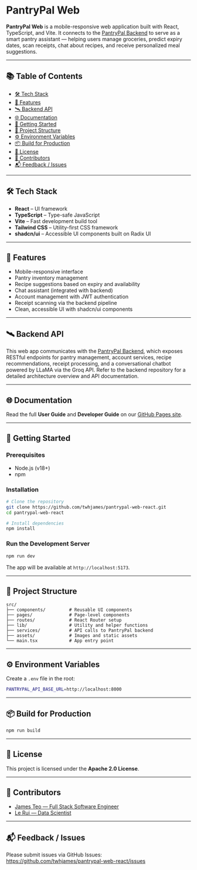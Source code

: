 # PantryPal Web

**PantryPal Web** is a mobile-responsive web application built with React, TypeScript, and Vite. It connects to the [PantryPal Backend](https://github.com/twhjames/pantrypal-backend) to serve as a smart pantry assistant — helping users manage groceries, predict expiry dates, scan receipts, chat about recipes, and receive personalized meal suggestions.

---

## 📚 Table of Contents

-   [🛠️ Tech Stack](#️-tech-stack)
-   [📱 Features](#-features)
-   [🛰 Backend API](#-backend-api)
-   [🌐 Documentation](#-documentation)
-   [🚀 Getting Started](#-getting-started)
-   [📂 Project Structure](#-project-structure)
-   [⚙️ Environment Variables](#️-environment-variables)
-   [📦 Build for Production](#-build-for-production)
-   [📄 License](#-license)
-   [👥 Contributors](#-contributors)
-   [📬 Feedback / Issues](#-feedback--issues)

---

## 🛠️ Tech Stack

-   **React** – UI framework
-   **TypeScript** – Type-safe JavaScript
-   **Vite** – Fast development build tool
-   **Tailwind CSS** – Utility-first CSS framework
-   **shadcn/ui** – Accessible UI components built on Radix UI

---

## 📱 Features

-   Mobile-responsive interface
-   Pantry inventory management
-   Recipe suggestions based on expiry and availability
-   Chat assistant (integrated with backend)
-   Account management with JWT authentication
-   Receipt scanning via the backend pipeline
-   Clean, accessible UI with shadcn/ui components

---

## 🛰 Backend API

This web app communicates with the [PantryPal Backend](https://github.com/twhjames/pantrypal-backend),
which exposes RESTful endpoints for pantry management, account services, recipe
recommendations, receipt processing, and a conversational chatbot powered by
LLaMA via the Groq API. Refer to the backend repository for a detailed
architecture overview and API documentation.

---

## 🌐 Documentation

Read the full **User Guide** and **Developer Guide** on our [GitHub Pages site](https://twhjames.github.io/pantrypal-web-app/).

---

## 🚀 Getting Started

### Prerequisites

-   Node.js (v18+)
-   npm

### Installation

```bash
# Clone the repository
git clone https://github.com/twhjames/pantrypal-web-react.git
cd pantrypal-web-react

# Install dependencies
npm install
```

### Run the Development Server

```bash
npm run dev
```

The app will be available at `http://localhost:5173`.

---

## 📂 Project Structure

```
src/
├── components/         # Reusable UI components
├── pages/              # Page-level components
├── routes/             # React Router setup
├── lib/                # Utility and helper functions
├── services/           # API calls to PantryPal backend
├── assets/             # Images and static assets
└── main.tsx            # App entry point
```

---

## ⚙️ Environment Variables

Create a `.env` file in the root:

```bash
PANTRYPAL_API_BASE_URL=http://localhost:8000
```

---

## 📦 Build for Production

```bash
npm run build
```

---

## 📄 License

This project is licensed under the **Apache 2.0 License**.

---

## 👥 Contributors

-   [James Teo — Full Stack Software Engineer](https://www.linkedin.com/in/twhjames/)
-   [Le Rui — Data Scientist](https://www.linkedin.com/in/le-rui-tay-7b6507272/)

---

## 📬 Feedback / Issues

Please submit issues via GitHub Issues: https://github.com/twhjames/pantrypal-web-react/issues
